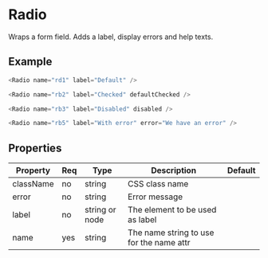 # Radio

Wraps a form field. Adds a label, display errors and help texts.

## Example

```javascript
<Radio name="rd1" label="Default" />

<Radio name="rb2" label="Checked" defaultChecked />

<Radio name="rb3" label="Disabled" disabled />

<Radio name="rb5" label="With error" error="We have an error" />
```

## Properties

| Property  | Req | Type   | Description                               | Default |
| --------- | --- | ------ | ----------------------------------------- | ------- |
| className | no  | string | CSS class name                            |         |
| error     | no  | string | Error message                             |         |
| label     | no  | string or node | The element to be used as label   |         |
| name      | yes | string | The name string to use for the name attr  |         |
